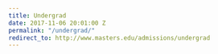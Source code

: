 ```yaml
---
title: Undergrad
date: 2017-11-06 20:01:00 Z
permalink: "/undergrad/"
redirect_to: http://www.masters.edu/admissions/undergrad
---
```


